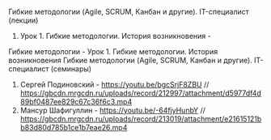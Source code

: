 Гибкие методологии (Agile, SCRUM, Канбан и другие). IT-специалист (лекции)
1. Урок 1. Гибкие методологии. История возникновения - 

Гибкие методологии - Урок 1. Гибкие методологии. История возникновения
Гибкие методологии (Agile, SCRUM, Канбан и другие). IT-специалист (семинары)
1. Сергей Подиновский - https://youtu.be/bgcSrjF8ZBU
// https://gbcdn.mrgcdn.ru/uploads/record/212997/attachment/d5977df4d89bf0487ee829c67c36f6c3.mp4
1. Мансур Шафигуллин - https://youtu.be/-64fjyHunbY
// https://gbcdn.mrgcdn.ru/uploads/record/213019/attachment/e21615121bb83d80d785b1ce1b7eae26.mp4

